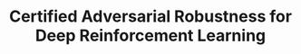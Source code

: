 ---
title: "Certified Adversarial Robustness for Deep Reinforcement Learning"
authors: "Björn Lütjens, Michael Everett, Jonathan P. How"
venue: "Conference on Robot Learning (CoRL)"
year: "2019"
status: "published"
arxiv: "https://arxiv.org/pdf/1910.12908.pdf"
official_link: ""
doi: ""
volume: "N/A"
number: "N/A"
pages: ""
publisher: ""
month: "10"
address: "Osaka, Japan"
type: "conference"
school: "N/A"
awards: "N/A"
notes: ""
include_on_website: true
image: "carrl_intuition.png"
links_to_code: "N/A"
links_to_video: "https://www.youtube.com/watch?v=Gp6QG66ATy4"
collection: publications
permalink: /publication/2019-10-Lutjens19_CORL.html
---